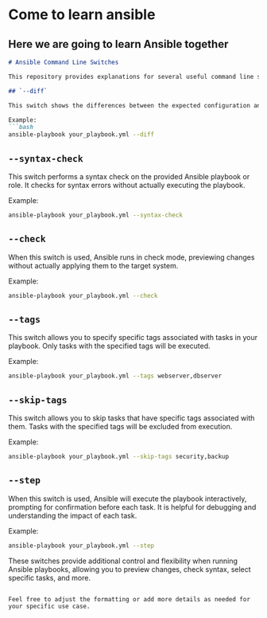 # Come to learn ansible 
## Here we are going to learn Ansible together




```markdown
# Ansible Command Line Switches

This repository provides explanations for several useful command line switches in Ansible.

## `--diff`

This switch shows the differences between the expected configuration and the current state of the managed system. It provides a side-by-side comparison of changes that Ansible intends to make.

Example:
```bash
ansible-playbook your_playbook.yml --diff
```

## `--syntax-check`

This switch performs a syntax check on the provided Ansible playbook or role. It checks for syntax errors without actually executing the playbook.

Example:
```bash
ansible-playbook your_playbook.yml --syntax-check
```

## `--check`

When this switch is used, Ansible runs in check mode, previewing changes without actually applying them to the target system.

Example:
```bash
ansible-playbook your_playbook.yml --check
```

## `--tags`

This switch allows you to specify specific tags associated with tasks in your playbook. Only tasks with the specified tags will be executed.

Example:
```bash
ansible-playbook your_playbook.yml --tags webserver,dbserver
```

## `--skip-tags`

This switch allows you to skip tasks that have specific tags associated with them. Tasks with the specified tags will be excluded from execution.

Example:
```bash
ansible-playbook your_playbook.yml --skip-tags security,backup
```

## `--step`

When this switch is used, Ansible will execute the playbook interactively, prompting for confirmation before each task. It is helpful for debugging and understanding the impact of each task.

Example:
```bash
ansible-playbook your_playbook.yml --step
```

These switches provide additional control and flexibility when running Ansible playbooks, allowing you to preview changes, check syntax, select specific tasks, and more.
```

Feel free to adjust the formatting or add more details as needed for your specific use case.
